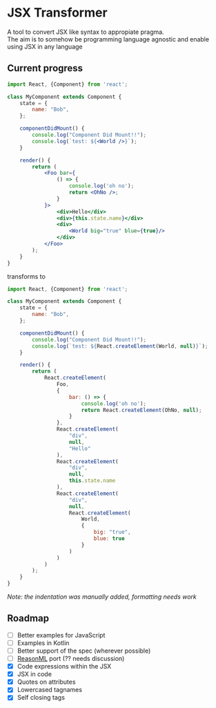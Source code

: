 # JSX Transformer

A tool to convert JSX like syntax to appropiate pragma.  
The aim is to somehow be programming language agnostic and enable using JSX in any language

## Current progress
```jsx
import React, {Component} from 'react';

class MyComponent extends Component {
    state = {
        name: "Bob",
    };

    componentDidMount() {
        console.log("Component Did Mount!!");
        console.log(`test: ${<World />}`);
    }

    render() {
        return (
            <Foo bar={
                () => {
                    console.log('oh no');
                    return <OhNo />;
                }
            }>
                <div>Hello</div>
                <div>{this.state.name}</div>
                <div>
                    <World big="true" blue={true}/>
                </div>
            </Foo>
        );
    }
}
```
transforms to
```js
import React, {Component} from 'react';

class MyComponent extends Component {
    state = {
        name: "Bob",
    };

    componentDidMount() {
        console.log("Component Did Mount!!");
        console.log(`test: ${React.createElement(World, null)}`);
    }

    render() {
        return (
            React.createElement(
                Foo,
                {
                    bar: () => {
                        console.log('oh no');
                        return React.createElement(OhNo, null);
                    }
                },
                React.createElement(
                    "div",
                    null,
                    "Hello"
                ),
                React.createElement(
                    "div",
                    null,
                    this.state.name
                ),
                React.createElement(
                    "div",
                    null,
                    React.createElement(
                        World,
                        {
                            big: "true",
                            blue: true
                        }
                    )
                )
            )
        );
    }
}
```

_Note: the indentation was manually added, formatting needs work_

## Roadmap
- [ ] Better examples for JavaScript
- [ ] Examples in Kotlin
- [ ] Better support of the spec (wherever possible)
- [ ] [ReasonML](https://reasonml.github.io) port (?? needs discussion)
- [x] Code expressions within the JSX
- [x] JSX in code
- [x] Quotes on attributes
- [x] Lowercased tagnames
- [x] Self closing tags
